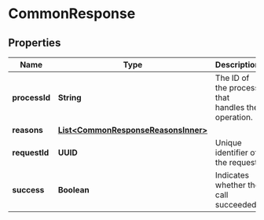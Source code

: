 

# CommonResponse


## Properties

| Name | Type | Description | Notes |
|------------ | ------------- | ------------- | -------------|
|**processId** | **String** | The ID of the process that handles the operation.  |  [optional] |
|**reasons** | [**List&lt;CommonResponseReasonsInner&gt;**](CommonResponseReasonsInner.md) |  |  [optional] |
|**requestId** | **UUID** | Unique identifier of the request.  |  [optional] |
|**success** | **Boolean** | Indicates whether the call succeeded.  |  [optional] |



